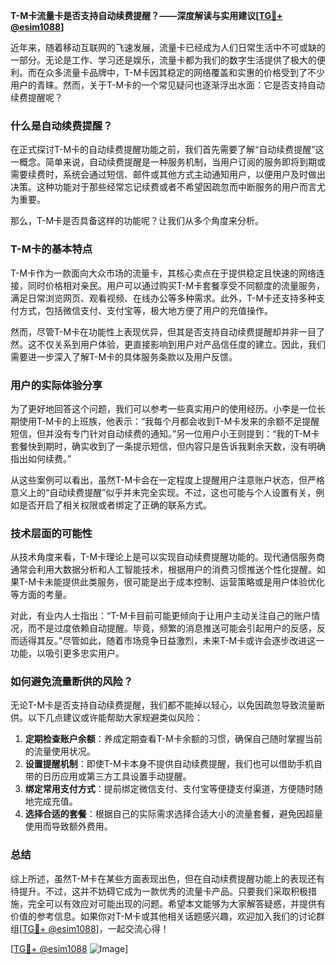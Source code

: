 **T-M卡流量卡是否支持自动续费提醒？——深度解读与实用建议[[TG💪+ @esim1088](https://t.me/s/esim1088)]**

近年来，随着移动互联网的飞速发展，流量卡已经成为人们日常生活中不可或缺的一部分。无论是工作、学习还是娱乐，流量卡都为我们的数字生活提供了极大的便利。而在众多流量卡品牌中，T-M卡因其稳定的网络覆盖和实惠的价格受到了不少用户的青睐。然而，关于T-M卡的一个常见疑问也逐渐浮出水面：它是否支持自动续费提醒呢？

### 什么是自动续费提醒？

在正式探讨T-M卡的自动续费提醒功能之前，我们首先需要了解“自动续费提醒”这一概念。简单来说，自动续费提醒是一种服务机制，当用户订阅的服务即将到期或需要续费时，系统会通过短信、邮件或其他方式主动通知用户，以便用户及时做出决策。这种功能对于那些经常忘记续费或者不希望因疏忽而中断服务的用户而言尤为重要。

那么，T-M卡是否具备这样的功能呢？让我们从多个角度来分析。

### T-M卡的基本特点

T-M卡作为一款面向大众市场的流量卡，其核心卖点在于提供稳定且快速的网络连接，同时价格相对亲民。用户可以通过购买T-M卡套餐享受不同额度的流量服务，满足日常浏览网页、观看视频、在线办公等多种需求。此外，T-M卡还支持多种支付方式，包括微信支付、支付宝等，极大地方便了用户的充值操作。

然而，尽管T-M卡在功能性上表现优异，但其是否支持自动续费提醒却并非一目了然。这不仅关系到用户体验，更直接影响到用户对产品信任度的建立。因此，我们需要进一步深入了解T-M卡的具体服务条款以及用户反馈。

### 用户的实际体验分享

为了更好地回答这个问题，我们可以参考一些真实用户的使用经历。小李是一位长期使用T-M卡的上班族，他表示：“我每个月都会收到T-M卡发来的余额不足提醒短信，但并没有专门针对自动续费的通知。”另一位用户小王则提到：“我的T-M卡套餐快到期时，确实收到了一条提示短信，但内容只是告诉我剩余天数，没有明确指出如何续费。”

从这些案例可以看出，虽然T-M卡会在一定程度上提醒用户注意账户状态，但严格意义上的“自动续费提醒”似乎并未完全实现。不过，这也可能与个人设置有关，例如是否开启了相关权限或者绑定了正确的联系方式。

### 技术层面的可能性

从技术角度来看，T-M卡理论上是可以实现自动续费提醒功能的。现代通信服务商通常会利用大数据分析和人工智能技术，根据用户的消费习惯推送个性化提醒。如果T-M卡未能提供此类服务，很可能是出于成本控制、运营策略或是用户体验优化等方面的考量。

对此，有业内人士指出：“T-M卡目前可能更倾向于让用户主动关注自己的账户情况，而不是过度依赖自动提醒。毕竟，频繁的消息推送可能会引起用户的反感，反而适得其反。”尽管如此，随着市场竞争日益激烈，未来T-M卡或许会逐步改进这一功能，以吸引更多忠实用户。

### 如何避免流量断供的风险？

无论T-M卡是否支持自动续费提醒，我们都不能掉以轻心，以免因疏忽导致流量断供。以下几点建议或许能帮助大家规避类似风险：

1. **定期检查账户余额**：养成定期查看T-M卡余额的习惯，确保自己随时掌握当前的流量使用状况。
2. **设置提醒机制**：即使T-M卡本身不提供自动续费提醒，我们也可以借助手机自带的日历应用或第三方工具设置手动提醒。
3. **绑定常用支付方式**：提前绑定微信支付、支付宝等便捷支付渠道，方便随时随地完成充值。
4. **选择合适的套餐**：根据自己的实际需求选择合适大小的流量套餐，避免因超量使用而导致额外费用。

### 总结

综上所述，虽然T-M卡在某些方面表现出色，但在自动续费提醒功能上的表现还有待提升。不过，这并不妨碍它成为一款优秀的流量卡产品。只要我们采取积极措施，完全可以有效应对可能出现的问题。希望本文能够为大家解答疑惑，并提供有价值的参考信息。如果你对T-M卡或其他相关话题感兴趣，欢迎加入我们的讨论群组[[TG💪+ @esim1088](https://t.me/s/esim1088)]，一起交流心得！

[[TG💪+ @esim1088](https://t.me/s/esim1088) ![Image](https://i.postimg.cc/4NQfJmqS/Snipaste-2025-05-13-00-14-12.png)]